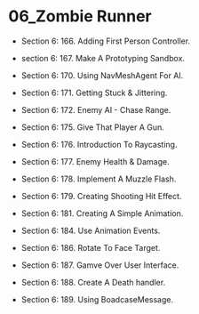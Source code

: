 # 06_Zombie Runner
 
* Section 6: 166. Adding First Person Controller.

* section 6: 167. Make A Prototyping Sandbox.

* Section 6: 170. Using NavMeshAgent For AI.

* Section 6: 171. Getting Stuck & Jittering.

* Section 6: 172. Enemy AI - Chase Range.

* Section 6: 175. Give That Player A Gun.

* Section 6: 176. Introduction To Raycasting.

* Section 6: 177. Enemy Health & Damage.

* Section 6: 178. Implement A Muzzle Flash.

* Section 6: 179. Creating Shooting Hit Effect.

* Section 6: 181. Creating A Simple Animation.

* Section 6: 184. Use Animation Events.

* Section 6: 186. Rotate To Face Target.

* Section 6: 187. Gamve Over User Interface.

* Section 6: 188. Create A Death handler.

* Section 6: 189. Using BoadcaseMessage.
